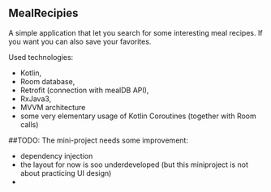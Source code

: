 ## MealRecipies


A simple application that let you search for some interesting meal recipes. 
If you want you can also save your favorites.



Used technologies:
- Kotlin,
- Room database,
- Retrofit (connection with mealDB API),
- RxJava3,
- MVVM architecture
- some very elementary usage of Kotlin Coroutines (together with Room calls)


##TODO:
The mini-project needs some improvement:
- dependency injection
- the layout for now is soo underdeveloped (but this miniproject is not about practicing UI design)
- 
